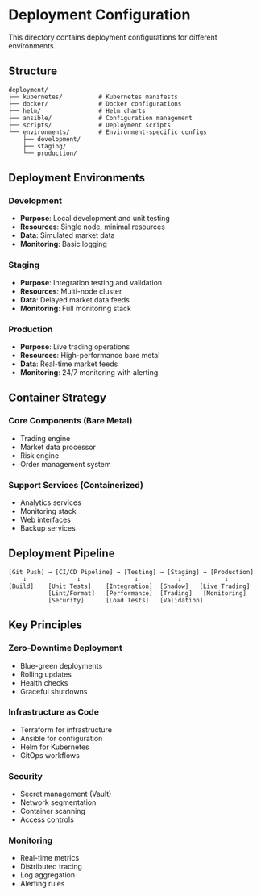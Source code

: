 # Deployment Configuration

This directory contains deployment configurations for different environments.

## Structure

```
deployment/
├── kubernetes/          # Kubernetes manifests
├── docker/              # Docker configurations
├── helm/                # Helm charts
├── ansible/             # Configuration management
├── scripts/             # Deployment scripts
└── environments/        # Environment-specific configs
    ├── development/
    ├── staging/
    └── production/
```

## Deployment Environments

### Development
- **Purpose**: Local development and unit testing
- **Resources**: Single node, minimal resources
- **Data**: Simulated market data
- **Monitoring**: Basic logging

### Staging  
- **Purpose**: Integration testing and validation
- **Resources**: Multi-node cluster
- **Data**: Delayed market data feeds
- **Monitoring**: Full monitoring stack

### Production
- **Purpose**: Live trading operations
- **Resources**: High-performance bare metal
- **Data**: Real-time market feeds
- **Monitoring**: 24/7 monitoring with alerting

## Container Strategy

### Core Components (Bare Metal)
- Trading engine
- Market data processor
- Risk engine
- Order management system

### Support Services (Containerized)
- Analytics services
- Monitoring stack
- Web interfaces
- Backup services

## Deployment Pipeline

```
[Git Push] → [CI/CD Pipeline] → [Testing] → [Staging] → [Production]
    ↓              ↓               ↓           ↓            ↓
[Build]    [Unit Tests]    [Integration]  [Shadow]   [Live Trading]
           [Lint/Format]   [Performance]  [Trading]   [Monitoring]
           [Security]      [Load Tests]   [Validation]
```

## Key Principles

### Zero-Downtime Deployment
- Blue-green deployments
- Rolling updates
- Health checks
- Graceful shutdowns

### Infrastructure as Code
- Terraform for infrastructure
- Ansible for configuration
- Helm for Kubernetes
- GitOps workflows

### Security
- Secret management (Vault)
- Network segmentation
- Container scanning
- Access controls

### Monitoring
- Real-time metrics
- Distributed tracing
- Log aggregation
- Alerting rules
